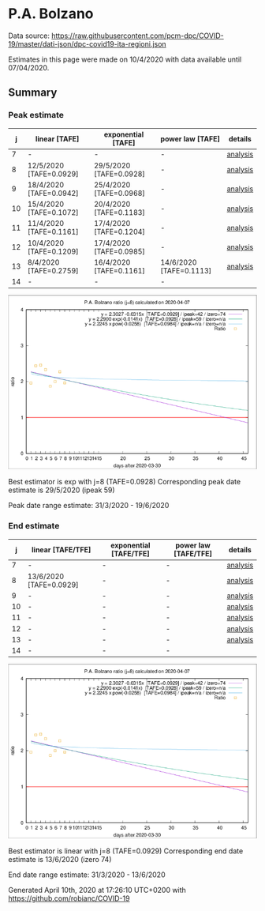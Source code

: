 # P.A. Bolzano


Data source: https://raw.githubusercontent.com/pcm-dpc/COVID-19/master/dati-json/dpc-covid19-ita-regioni.json

Estimates in this page were made on 10/4/2020 with data available until 07/04/2020.


## Summary 

### Peak estimate 
|j|linear [TAFE]|exponential [TAFE]|power law [TAFE]|details|
|---|----|-----------|---------|-------|
|7|-|-|-|[analysis](COVID-19_p.a._bolzano_j7_2020-04-07.md)|
|8|12/5/2020 [TAFE=0.0929]|29/5/2020 [TAFE=0.0928]|-|[analysis](COVID-19_p.a._bolzano_j8_2020-04-07.md)|
|9|18/4/2020 [TAFE=0.0942]|25/4/2020 [TAFE=0.0968]|-|[analysis](COVID-19_p.a._bolzano_j9_2020-04-07.md)|
|10|15/4/2020 [TAFE=0.1072]|20/4/2020 [TAFE=0.1183]|-|[analysis](COVID-19_p.a._bolzano_j10_2020-04-07.md)|
|11|11/4/2020 [TAFE=0.1161]|17/4/2020 [TAFE=0.1204]|-|[analysis](COVID-19_p.a._bolzano_j11_2020-04-07.md)|
|12|10/4/2020 [TAFE=0.1209]|17/4/2020 [TAFE=0.0985]|-|[analysis](COVID-19_p.a._bolzano_j12_2020-04-07.md)|
|13|8/4/2020 [TAFE=0.2759]|16/4/2020 [TAFE=0.1161]|14/6/2020 [TAFE=0.1113]|[analysis](COVID-19_p.a._bolzano_j13_2020-04-07.md)|
|14|-|-|-||

![best peak estimate](COVID-19_p.a._bolzano_j8_2020-04-07.png)

Best estimator is exp with j=8 (TAFE=0.0928)
Corresponding peak date estimate is 29/5/2020 (ipeak 59)


Peak date range estimate: 31/3/2020 - 19/6/2020

### End estimate 
|j|linear [TAFE/TFE]|exponential [TAFE/TFE]|power law [TAFE/TFE]|details|
|---|----|-----------|---------|-------|
|7|-|-|-|[analysis](COVID-19_p.a._bolzano_j7_2020-04-07.md)|
|8|13/6/2020 [TAFE=0.0929]|-|-|[analysis](COVID-19_p.a._bolzano_j8_2020-04-07.md)|
|9|-|-|-|[analysis](COVID-19_p.a._bolzano_j9_2020-04-07.md)|
|10|-|-|-|[analysis](COVID-19_p.a._bolzano_j10_2020-04-07.md)|
|11|-|-|-|[analysis](COVID-19_p.a._bolzano_j11_2020-04-07.md)|
|12|-|-|-|[analysis](COVID-19_p.a._bolzano_j12_2020-04-07.md)|
|13|-|-|-|[analysis](COVID-19_p.a._bolzano_j13_2020-04-07.md)|
|14|-|-|-||

![best zero estimate](COVID-19_p.a._bolzano_j8_2020-04-07.png)

Best estimator is linear with j=8 (TAFE=0.0929)
Corresponding end date estimate is 13/6/2020 (izero 74)


End date range estimate: 31/3/2020 - 13/6/2020

Generated April 10th, 2020 at 17:26:10 UTC+0200 with https://github.com/robianc/COVID-19
